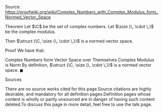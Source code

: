 # 

Source: https://proofwiki.org/wiki/Complex_Numbers_with_Complex_Modulus_form_Normed_Vector_Space

Theorem
Let $\C$ be the set of complex numbers.
Let $\size {\, \cdot \,}$ be the complex modulus.

Then $\struct {\C, \size {\, \cdot \,}}$ is a normed vector space.


Proof
We have that:

Complex Numbers form Vector Space over Themselves
Complex Modulus is Norm
By definition, $\struct {\C, \size {\, \cdot \,}}$ is a normed vector space.
$\blacksquare$


Sources

There are no source works cited for this page.Source citations are highly desirable, and mandatory for all definition pages.Definition pages whose content is wholly or partly unsourced are in danger of having such content deleted.To discuss this page in more detail, feel free to use the talk page.




